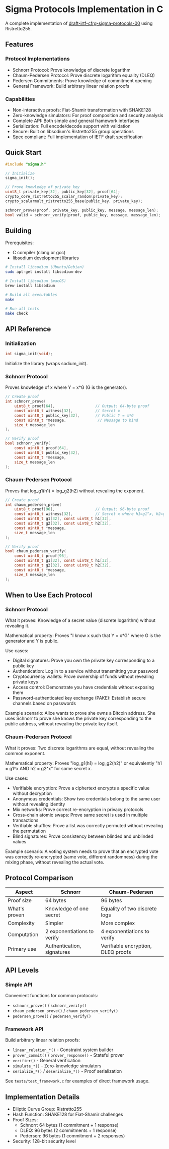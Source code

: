 # Sigma Protocols Implementation in C

A complete implementation of [draft-irtf-cfrg-sigma-protocols-00](https://datatracker.ietf.org/doc/draft-irtf-cfrg-sigma-protocols/) using Ristretto255.

## Features

### Protocol Implementations

- Schnorr Protocol: Prove knowledge of discrete logarithm
- Chaum-Pedersen Protocol: Prove discrete logarithm equality (DLEQ)
- Pedersen Commitments: Prove knowledge of commitment opening
- General Framework: Build arbitrary linear relation proofs

### Capabilities

- Non-interactive proofs: Fiat-Shamir transformation with SHAKE128
- Zero-knowledge simulators: For proof composition and security analysis
- Complete API: Both simple and general framework interfaces
- Serialization: Full encode/decode support with validation
- Secure: Built on libsodium's Ristretto255 group operations
- Spec compliant: Full implementation of IETF draft specification

## Quick Start

```c
#include "sigma.h"

// Initialize
sigma_init();

// Prove knowledge of private key
uint8_t private_key[32], public_key[32], proof[64];
crypto_core_ristretto255_scalar_random(private_key);
crypto_scalarmult_ristretto255_base(public_key, private_key);

schnorr_prove(proof, private_key, public_key, message, message_len);
bool valid = schnorr_verify(proof, public_key, message, message_len);
```

## Building

Prerequisites:

- C compiler (clang or gcc)
- libsodium development libraries

```bash
# Install libsodium (Ubuntu/Debian)
sudo apt-get install libsodium-dev

# Install libsodium (macOS)
brew install libsodium

# Build all executables
make

# Run all tests
make check
```

## API Reference

### Initialization

```c
int sigma_init(void);
```

Initialize the library (wraps sodium_init).

### Schnorr Protocol

Proves knowledge of x where Y = x*G (G is the generator).

```c
// Create proof
int schnorr_prove(
    uint8_t proof[64],                  // Output: 64-byte proof
    const uint8_t witness[32],          // Secret x
    const uint8_t public_key[32],       // Public Y = x*G
    const uint8_t *message,              // Message to bind
    size_t message_len
);

// Verify proof
bool schnorr_verify(
    const uint8_t proof[64],
    const uint8_t public_key[32],
    const uint8_t *message,
    size_t message_len
);
```

### Chaum-Pedersen Protocol

Proves that log_g1(h1) = log_g2(h2) without revealing the exponent.

```c
// Create proof
int chaum_pedersen_prove(
    uint8_t proof[96],                  // Output: 96-byte proof
    const uint8_t witness[32],          // Secret x where h1=g1^x, h2=g2^x
    const uint8_t g1[32], const uint8_t h1[32],
    const uint8_t g2[32], const uint8_t h2[32],
    const uint8_t *message,
    size_t message_len
);

// Verify proof
bool chaum_pedersen_verify(
    const uint8_t proof[96],
    const uint8_t g1[32], const uint8_t h1[32],
    const uint8_t g2[32], const uint8_t h2[32],
    const uint8_t *message,
    size_t message_len
);
```

## When to Use Each Protocol

### Schnorr Protocol

What it proves: Knowledge of a secret value (discrete logarithm) without revealing it.

Mathematical property: Proves "I know x such that Y = x*G" where G is the generator and Y is public.

Use cases:

- Digital signatures: Prove you own the private key corresponding to a public key
- Authentication: Log in to a service without transmitting your password
- Cryptocurrency wallets: Prove ownership of funds without revealing private keys
- Access control: Demonstrate you have credentials without exposing them
- Password-authenticated key exchange (PAKE): Establish secure channels based on passwords

Example scenario: Alice wants to prove she owns a Bitcoin address. She uses Schnorr to prove she knows the private key corresponding to the public address, without revealing the private key itself.

### Chaum-Pedersen Protocol

What it proves: Two discrete logarithms are equal, without revealing the common exponent.

Mathematical property: Proves "log_g1(h1) = log_g2(h2)" or equivalently "h1 = g1^x AND h2 = g2^x" for some secret x.

Use cases:

- Verifiable encryption: Prove a ciphertext encrypts a specific value without decryption
- Anonymous credentials: Show two credentials belong to the same user without revealing identity
- Mix networks: Prove correct re-encryption in privacy protocols
- Cross-chain atomic swaps: Prove same secret is used in multiple transactions
- Verifiable shuffles: Prove a list was correctly permuted without revealing the permutation
- Blind signatures: Prove consistency between blinded and unblinded values

Example scenario: A voting system needs to prove that an encrypted vote was correctly re-encrypted (same vote, different randomness) during the mixing phase, without revealing the actual vote.

## Protocol Comparison

| Aspect        | Schnorr                     | Chaum-Pedersen                     |
| ------------- | --------------------------- | ---------------------------------- |
| Proof size    | 64 bytes                    | 96 bytes                           |
| What's proven | Knowledge of one secret     | Equality of two discrete logs      |
| Complexity    | Simpler                     | More complex                       |
| Computation   | 2 exponentiations to verify | 4 exponentiations to verify        |
| Primary use   | Authentication, signatures  | Verifiable encryption, DLEQ proofs |

## API Levels

### Simple API

Convenient functions for common protocols:

- `schnorr_prove()` / `schnorr_verify()`
- `chaum_pedersen_prove()` / `chaum_pedersen_verify()`
- `pedersen_prove()` / `pedersen_verify()`

### Framework API

Build arbitrary linear relation proofs:

- `linear_relation_*()` - Constraint system builder
- `prover_commit()` / `prover_response()` - Stateful prover
- `verifier()` - General verification
- `simulate_*()` - Zero-knowledge simulators
- `serialize_*()` / `deserialize_*()` - Proof serialization

See `tests/test_framework.c` for examples of direct framework usage.

## Implementation Details

- Elliptic Curve Group: Ristretto255
- Hash Function: SHAKE128 for Fiat-Shamir challenges
- Proof Sizes:
  - Schnorr: 64 bytes (1 commitment + 1 response)
  - DLEQ: 96 bytes (2 commitments + 1 response)
  - Pedersen: 96 bytes (1 commitment + 2 responses)
- Security: 128-bit security level
